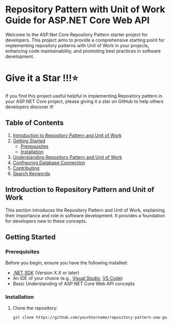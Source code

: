 # Repository Pattern with Unit of Work Guide for ASP.NET Core Web API

Welcome to the ASP.Net Core Repository Pattern starter project for developers. This project aims to provide a comprehensive starting point for implementing repository patterns with Unit of Work in your projects, enhancing code maintainability, and promoting best practices in software development.

# Give it a Star !!!⭐
If you find this project useful helpful in implementing Repository pattern in your ASP.NET Core project, please giving it a star on GitHub to help others developers discover it!


## Table of Contents
1. [Introduction to Repository Pattern and Unit of Work](#introduction-to-repository-pattern-and-unit-of-work)
2. [Getting Started](#getting-started)
   - [Prerequisites](#prerequisites)
   - [Installation](#installation)
3. [Understanding Repository Pattern and Unit of Work](#understanding-repository-pattern-and-unit-of-work)
4. [Configuring Database Connection](#configuring-database-connection)
5. [Contributing](#contributing)
6. [Search Keywords](#search-keywords)

## Introduction to Repository Pattern and Unit of Work

This section introduces the Repository Pattern and Unit of Work, explaining their importance and role in software development. It provides a foundation for developers new to these concepts.

## Getting Started

### Prerequisites

Before you begin, ensure you have the following installed:
- [.NET SDK](https://dotnet.microsoft.com/download) (Version X.X or later)
- An IDE of your choice (e.g., [Visual Studio](https://visualstudio.microsoft.com/), [VS Code](https://code.visualstudio.com/))
- Basic Understanding of ASP.NET Core Web API concepts

### Installation

1. Clone the repository:
   ```bash
   git clone https://github.com/yourUsername/repository-pattern-uow-guide.git

